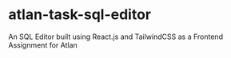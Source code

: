 # atlan-task-sql-editor
An SQL Editor built using React.js and TailwindCSS as a Frontend Assignment for Atlan
